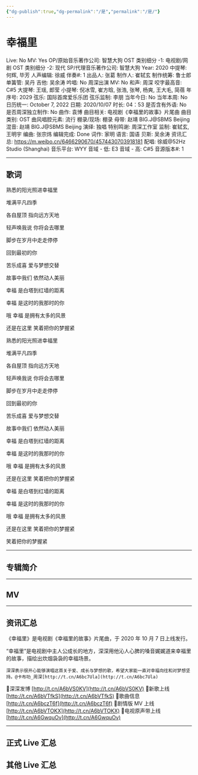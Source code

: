 ```yaml
---
{"dg-publish":true,"dg-permalink":"/是","permalink":"/是/"}
---
```



# 幸福里

Live: No
MV: Yes
OP/原始音乐著作公司: 智慧大狗
OST 类别细分 -1: 电视剧/网剧
OST 类别细分 -2: 现代
SP/代理音乐著作公司: 智慧大狗
Year: 2020
中提琴: 何辉, 毕芳
人声编辑: 徐威
伴奏#: 1
出品人: 张葛
制作人: 崔轼玄
制作统筹: 鲁士郎
单簧管: 吴丹
吉他: 吴余涛
吟唱: No
周深出演 MV: No
和声: 周深
咬字最高音: C#5
大提琴: 王瑶, 郎莹
小提琴: 倪冰雪, 崔方晗, 张浩, 张琴, 杨爽, 王大毛, 简蓓
年序号: 2029
弦乐: 国际首席爱乐乐团
弦乐监制: 李朋
当年今日: No
当年本周: No
日历统一: October 7, 2022
日期: 2020/10/07
时长: 04：53
是否含有外语: No
是否周深独立制作: No
曲作: 袁博
曲目相关: 电视剧《幸福里的故事》片尾曲
曲目类别: OST
曲风唱腔元素: 流行
棚录/现场: 棚录
母带: 赵靖 BIG.J@SBMS Beijing
混音: 赵靖 BIG.J@SBMS Beijing
演绎: 独唱
特别鸣谢: 周深工作室
监制: 崔轼玄, 王明宇
编曲: 张宗炜
编辑完成: Done
词作: 家明
语言: 国语
贝斯: 吴余涛
资讯汇总: https://m.weibo.cn/6466290670/4574430703918181
配唱: 徐威@52Hz Studio (Shanghai)
音乐平台: WYY
音域 - 低: E3
音域 - 高: C#5
音源版本#: 1

---

## 歌词

熟悉的阳光照进幸福里

堆满平凡四季

各自屋顶 指向远方天地

轻声唤我说 你将会去哪里

脚步在岁月中走走停停

回到最初的你

苦乐成喜 爱与梦想交替

故事中我们 依然动人美丽

幸福 是白塔到红墙的距离

幸福 是这时的我那时的你

哦 幸福 是拥有太多的风景

还是在这里 笑着把你的梦握紧

熟悉的阳光照进幸福里

堆满平凡四季

各自屋顶 指向远方天地

轻声唤我说 你将会去哪里

脚步在岁月中走走停停

回到最初的你

苦乐成喜 爱与梦想交替

故事中我们 依然动人美丽

幸福 是白塔到红墙的距离

幸福 是这时的我那时的你

哦 幸福 是拥有太多的风景

还是在这里 笑着把你的梦握紧

幸福 是白塔到红墙的距离

幸福 是这时的我那时的你

哦 幸福 是拥有太多的风景

还是在这里 笑着把你的梦握紧

笑着把你的梦握紧

---

## 专辑简介

---

## MV

---

## 资讯汇总

《幸福里》是电视剧《幸福里的故事》片尾曲，于 2020 年 10 月 7 日上线发行。

   “幸福里”是电视剧中主人公成长的地方，深深用他沁人心脾的嗓音娓娓道来幸福里的故事，描绘出炊烟袅袅的幸福场景。

    深深表示很开心能够演唱这首关于爱、成长与梦想的歌，希望大家能一直对幸福向往和对梦想坚持。@卡布叻_周深[http://t.cn/A6bc7Ula](http://t.cn/A6bc7Ula)

🍹深深发博 [http://t.cn/A6bVS0KV](http://t.cn/A6bVS0KV)
🍹新歌上线 [http://t.cn/A6bVTfkS](http://t.cn/A6bVTfkS)
🍹歌曲信息 [http://t.cn/A6bczT6f](http://t.cn/A6bczT6f)
🍹剧情版 MV 上线 [http://t.cn/A6bVTOKX](http://t.cn/A6bVTOKX)
🍹电视原声带上线 [http://t.cn/A6GwquOv](http://t.cn/A6GwquOv)

---

## 正式 Live 汇总

## 其他 Live 汇总

